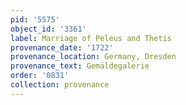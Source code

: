 ```yaml
---
pid: '5575'
object_id: '3361'
label: Marriage of Peleus and Thetis
provenance_date: '1722'
provenance_location: Germany, Dresden
provenance_text: Gemäldegalerie
order: '0831'
collection: provenance
---
```

